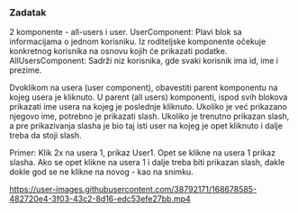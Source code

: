### Zadatak

2 komponente - all-users i user.
UserComponent: Plavi blok sa informacijama o jednom korisniku. Iz roditeljske komponente očekuje konkretnog korisnika na osnovu kojih će prikazati podatke.
AllUsersComponent: Sadrži niz korisnika, gde svaki korisnik ima id, ime i prezime.

Dvoklikom na usera (user component), obavestiti parent komponentu na kojeg usera je kliknuto. U parent (all users) komponenti, ispod svih blokova prikazati ime usera na kojeg je poslednje kliknuto. Ukoliko je već prikazano njegovo ime, potrebno je prikazati slash. Ukoliko je trenutno prikazan slash, a pre prikazivanja slasha je bio taj isti user na kojeg je opet kliknuto i dalje treba da stoji slash.

Primer: Klik 2x na usera 1, prikaz User1. Opet se klikne na usera 1 prikaz slasha. Ako se opet klikne na usera 1 i dalje treba biti prikazan slash, dakle dokle god se ne klikne na novog - kao na snimku.

https://user-images.githubusercontent.com/38792171/168678585-482720e4-3f03-43c2-8d16-edc53efe27bb.mp4
